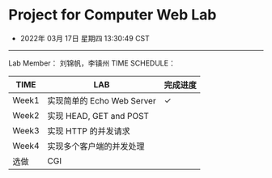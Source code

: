 # Project for Computer Web Lab
* 2022年 03月 17日 星期四 13:30:49 CST

---

Lab Member： 刘锦帆，李镇州
TIME SCHEDULE：

| TIME  | LAB                        | 完成进度     |
|-------|----------------------------|--------------|
| Week1 | 实现简单的 Echo Web Server | $\checkmark$ |
| Week2 | 实现 HEAD, GET and POST    |              |
| Week3 | 实现 HTTP 的并发请求       |              |
| Week4 | 实现多个客户端的并发处理   |              |
| 选做  | CGI                        |              |


